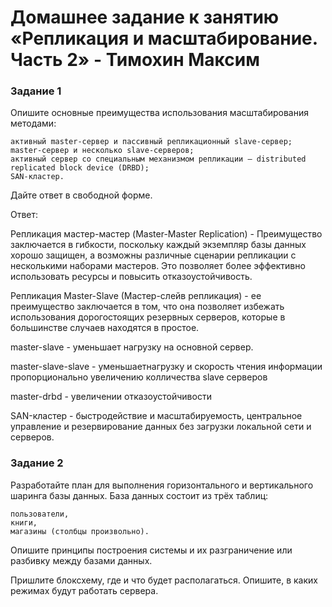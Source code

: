 # Домашнее задание к занятию «Репликация и масштабирование. Часть 2» - Тимохин Максим

### Задание 1

Опишите основные преимущества использования масштабирования методами:

    активный master-сервер и пассивный репликационный slave-сервер;
    master-сервер и несколько slave-серверов;
    активный сервер со специальным механизмом репликации — distributed replicated block device (DRBD);
    SAN-кластер.

Дайте ответ в свободной форме.

Ответ:

Репликация мастер-мастер (Master-Master Replication) - Преимущество заключается в гибкости, поскольку каждый экземпляр базы 
данных хорошо защищен, а возможны различные сценарии репликации с несколькими наборами мастеров. 
Это позволяет более эффективно использовать ресурсы и повысить отказоустойчивость.

Репликация Master-Slave (Maстер-слейв репликация) - ее преимущество заключается в том, что она позволяет избежать использования дорогостоящих резервных серверов, 
которые в большинстве случаев находятся в простое.

master-slave - уменьшает нагрузку на основной сервер.

master-slave-slave - уменьшаетнагрузку и скорость чтения информации пропорционально увеличению колличества slave серверов

master-drbd - увеличении отказоустойчивости

SAN-кластер - быстродействие и масштабируемость, центральное управление и резервирование данных без загрузки локальной сети и серверов.


### Задание 2

Разработайте план для выполнения горизонтального и вертикального шаринга базы данных. База данных состоит из трёх таблиц:

    пользователи,
    книги,
    магазины (столбцы произвольно).

Опишите принципы построения системы и их разграничение или разбивку между базами данных.

Пришлите блоксхему, где и что будет располагаться. Опишите, в каких режимах будут работать сервера.
